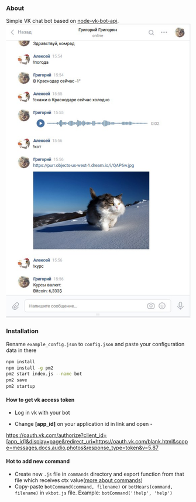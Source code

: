 ### About

Simple VK chat bot based on [node-vk-bot-api](https://github.com/node-vk-bot-api/node-vk-bot-api).
![Screenshot](/screenshot.jpg)

### Installation

Rename `example_config.json` to `config.json` and paste your configuration data in there

```sh
npm install
npm install -g pm2
pm2 start index.js --name bot
pm2 save
pm2 startup
```

#### How to get vk access token

- Log in vk with your bot

- Change **[app_id]** on your application id in link and open -

https://oauth.vk.com/authorize?client_id=[app_id]&display=page&redirect_uri=https://oauth.vk.com/blank.html&scope=messages,docs,audio,photos&response_type=token&v=5.87

#### Hot to add new command

- Create new `.js` file in `commands` directory and export function from that file which receives ctx value([more about commands](https://github.com/node-vk-bot-api/node-vk-bot-api))
- Copy-paste `botCommand(command, filename)` or `botHears(command, filename)` in `vkbot.js` file. Example: `botCommand('!help', 'help')`
